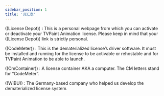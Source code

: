 ```yaml
---
sidebar_position: 1
title: '词汇表'
---
```


((License Depot)) : This is a personal webpage from which you can activate or deactivate your TVPaint Animation license. Please keep in mind that your ((License Depot)) link is strictly personal.

((CodeMeter)) : This is the dematerialized license’s driver software. It must be installed and running for the license to be activable or rehostable and for TVPaint Animation to be able to launch.

((CmContainer)) : A license container AKA a computer. The CM letters stand for “CodeMeter”.

((WIBU)) : The Germany-based company who helped us develop the dematerialized license system.

